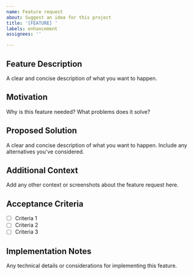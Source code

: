 ```yaml
---
name: Feature request
about: Suggest an idea for this project
title: '[FEATURE] '
labels: enhancement
assignees: ''

---
```


## Feature Description
A clear and concise description of what you want to happen.

## Motivation
Why is this feature needed? What problems does it solve?

## Proposed Solution
A clear and concise description of what you want to happen. Include any alternatives you've considered.

## Additional Context
Add any other context or screenshots about the feature request here.

## Acceptance Criteria
- [ ] Criteria 1
- [ ] Criteria 2
- [ ] Criteria 3

## Implementation Notes
Any technical details or considerations for implementing this feature.
